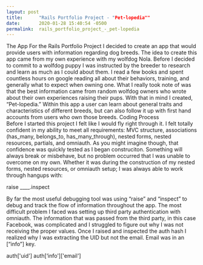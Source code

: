 ```yaml
---
layout: post
title:      "Rails Portfolio Project - "Pet-lopedia""
date:       2020-01-28 15:40:54 -0500
permalink:  rails_portfolio_project_-_pet-lopedia
---
```



The App	
	For the Rails Portfolio Project I decided to create an app that would provide users with information regarding dog breeds. The idea to create this app came from my own experience with my wolfdog Nola.  Before I decided to commit to a wolfdog puppy I was instructed by the breeder to research and learn as much as I could about them.  I read a few books and spent countless hours on google reading all about their behaviors, training, and generally what to expect when owning one.  What I really took note of was that the best information came from random wolfdog owners who wrote about their own experiences raising their pups.  With that in mind I created, “Pet-lopedia.”  Within this app a user can learn about general traits and characteristics of different breeds, but can also follow it up with first hand accounts from users who own those breeds. 
Coding Process	
	 Before I started this project I felt like I would fly right through it.  I felt totally confident in my ability to meet all requirements: MVC structure, associations (has_many, belongs_to, has_many_through), nested forms, nested resources, partials, and omniauth.  As you might imagine though, that confidence was quickly tested as I began construciton.  Something will always break or misbehave, but no problem occurred  that I was unable to overcome on my own.
	Whether it was during the construction of my nested forms, nested resources, or omniauth setup; I was always able to work through hangups with: 
	
raise ____.inspect	
	
By far the most useful debugging tool was using “raise” and “inspect” to debug and track the flow of information throughout the app.  The most difficult problem I faced was setting up third party authentication with omniauth.  The information that was passed from the third party, in this case Facebook, was complicated and I struggled to figure out why I was not receiving the proper values.  Once I raised and inspected the auth hash I realized why I was extracting the UID but not the email.  Email was in an [“info”] key.

auth['uid']
auth[‘info']['email']

